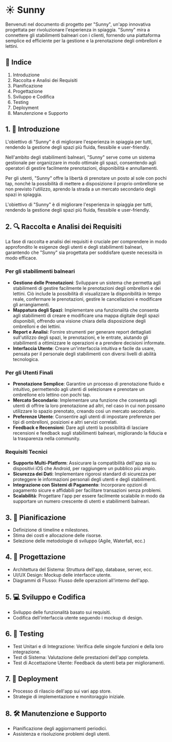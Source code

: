 # ☀️ Sunny

Benvenuti nel documento di progetto per "Sunny", un'app innovativa progettata per rivoluzionare l'esperienza in spiaggia. "Sunny" mira a connettere gli stabilimenti balneari con i clienti, fornendo una piattaforma semplice ed efficiente per la gestione e la prenotazione degli ombrelloni e lettini.

## 📑 Indice

1. Introduzione
2. Raccolta e Analisi dei Requisiti
3. Pianificazione
4. Progettazione
5. Sviluppo e Codifica
6. Testing
7. Deployment
8. Manutenzione e Supporto

## 1. 🌟 Introduzione

L'obiettivo di "Sunny" è di migliorare l'esperienza in spiaggia per tutti, rendendo la gestione degli spazi più fluida, flessibile e user-friendly.

Nell'ambito degli stabilimenti balneari, "Sunny" serve come un sistema gestionale per organizzare in modo ottimale gli spazi, consentendo agli operatori di gestire facilmente prenotazioni, disponibilità e annullamenti.

Per gli utenti, "Sunny" offre la libertà di prenotare un posto al sole con pochi tap, nonché la possibilità di mettere a disposizione il proprio ombrellone se non previsto l'utilizzo, aprendo la strada a un mercato secondario degli spazi in spiaggia.

L'obiettivo di "Sunny" è di migliorare l'esperienza in spiaggia per tutti, rendendo la gestione degli spazi più fluida, flessibile e user-friendly.

## 2. 🔍 Raccolta e Analisi dei Requisiti

La fase di raccolta e analisi dei requisiti è cruciale per comprendere in modo approfondito le esigenze degli utenti e degli stabilimenti balneari, garantendo che "Sunny" sia progettata per soddisfare queste necessità in modo efficace.

### Per gli stabilimenti balneari

- **Gestione delle Prenotazioni**: Sviluppare un sistema che permetta agli stabilimenti di gestire facilmente le prenotazioni degli ombrelloni e dei lettini. Ciò include la possibilità di visualizzare la disponibilità in tempo reale, confermare le prenotazioni, gestire le cancellazioni e modificare gli arrangiamenti.
- **Mappatura degli Spazi**: Implementare una funzionalità che consenta agli stabilimenti di creare e modificare una mappa digitale degli spazi disponibili, offrendo una visione chiara della disposizione degli ombrelloni e dei lettini.
- **Report e Analisi**: Fornire strumenti per generare report dettagliati sull'utilizzo degli spazi, le prenotazioni, e le entrate, aiutando gli stabilimenti a ottimizzare le operazioni e a prendere decisioni informate.
- **Interfaccia Utente**: Creare un'interfaccia intuitiva e facile da usare, pensata per il personale degli stabilimenti con diversi livelli di abilità tecnologica.

### Per gli Utenti Finali

- **Prenotazione Semplice**: Garantire un processo di prenotazione fluido e intuitivo, permettendo agli utenti di selezionare e prenotare un ombrellone e/o lettino con pochi tap.
- **Mercato Secondario**: Implementare una funzione che consenta agli utenti di offrire la loro prenotazione ad altri, nel caso in cui non possano utilizzare lo spazio prenotato, creando così un mercato secondario.
- **Preferenze Utente**: Consentire agli utenti di impostare preferenze per tipi di ombrelloni, posizioni e altri servizi correlati.
- **Feedback e Recensioni**: Dare agli utenti la possibilità di lasciare recensioni e feedback sugli stabilimenti balneari, migliorando la fiducia e la trasparenza nella community.

### Requisiti Tecnici

- **Supporto Multi-Platform**: Assicurare la compatibilità dell'app sia su dispositivi iOS che Android, per raggiungere un pubblico più ampio.
- **Sicurezza dei Dati**: Implementare rigorosi standard di sicurezza per proteggere le informazioni personali degli utenti e degli stabilimenti.
- **Integrazione con Sistemi di Pagamento**: Incorporare opzioni di pagamento sicure e affidabili per facilitare transazioni senza problemi.
- **Scalabilità**: Progettare l'app per essere facilmente scalabile in modo da supportare un numero crescente di utenti e stabilimenti balneari.

## 3. 📅 Pianificazione

- Definizione di timeline e milestones.
- Stima dei costi e allocazione delle risorse.
- Selezione delle metodologie di sviluppo (Agile, Waterfall, ecc.)

## 4. 📐 Progettazione

- Architettura del Sistema: Struttura dell'app, database, server, ecc.
- UI/UX Design: Mockup delle interfacce utente.
- Diagrammi di Flusso: Flusso delle operazioni all'interno dell'app.

## 5. 💻 Sviluppo e Codifica

- Sviluppo delle funzionalità basato sui requisiti.
- Codifica dell'interfaccia utente seguendo i mockup di design.

## 6. 🧪 Testing

- Test Unitari e di Integrazione: Verifica delle singole funzioni e della loro integrazione.
- Test di Sistema: Valutazione delle prestazioni dell'app completa.
- Test di Accettazione Utente: Feedback da utenti beta per miglioramenti.

## 7. 🚀 Deployment

- Processo di rilascio dell'app sui vari app store.
- Strategie di implementazione e monitoraggio iniziale.

## 8. 🛠️ Manutenzione e Supporto

- Pianificazione degli aggiornamenti periodici.
- Assistenza e risoluzione problemi degli utenti.
